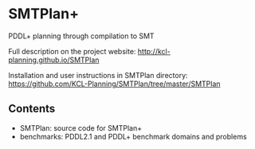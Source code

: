# SMTPlan+
PDDL+ planning through compilation to SMT

Full description on the project website:
http://kcl-planning.github.io/SMTPlan

Installation and user instructions in SMTPlan directory:
https://github.com/KCL-Planning/SMTPlan/tree/master/SMTPlan

## Contents

- SMTPlan: source code for SMTPlan+
- benchmarks: PDDL2.1 and PDDL+ benchmark domains and problems

